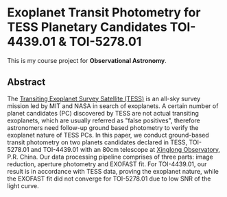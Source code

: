 # Exoplanet Transit Photometry for TESS Planetary Candidates TOI-4439.01 & TOI-5278.01

This is my course project for **Observational Astronomy**.

## Abstract

The [Transiting Exoplanet Survey Satellite (TESS)](https://www.google.com.hk/url?sa=t&rct=j&q=&esrc=s&source=web&cd=&cad=rja&uact=8&ved=2ahUKEwi0s6Kvw9L4AhWmJkQIHXMnBZQQFnoECEAQAQ&url=https%3A%2F%2Ftess.mit.edu%2F&usg=AOvVaw3aNzy_Fm27FsBL0Bx1mrH1) is an all-sky survey mission led by MIT and NASA in search of exoplanets. A certain number of planet candidates (PC) discovered by TESS are not actual transiting exoplanets, which are usually referred as "false positives", therefore astronomers need follow-up ground based photometry to verify the exoplanet nature of TESS PCs. In this paper, we conduct ground-based transit photometry on two planets candidates declared in TESS, TOI-5278.01 and TOI-4439.01 with an 80cm telescope at [Xinglong Observatory](http://chjaa.bao.ac.cn/html/index.html), P.R. China. Our data processing pipeline comprises of three parts: image reduction, aperture photometry and EXOFAST fit. For TOI-4439.01, our result is in accordance with TESS data, proving the exoplanet nature, while the EXOFAST fit did not converge for TOI-5278.01 due to low SNR of the light curve.